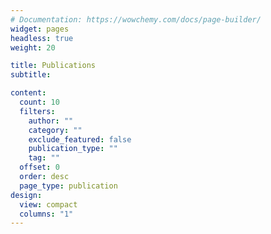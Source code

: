 ```yaml
---
# Documentation: https://wowchemy.com/docs/page-builder/
widget: pages
headless: true
weight: 20

title: Publications
subtitle:

content:
  count: 10
  filters:
    author: ""
    category: ""
    exclude_featured: false
    publication_type: ""
    tag: ""
  offset: 0
  order: desc
  page_type: publication
design:
  view: compact
  columns: "1"
---
```

<!-- * For the most up to date list, you can also check [Rob's google scholar profile](https://scholar.google.com/citations?user=Z4Y5S2oAAAAJ&hl=en). -->
